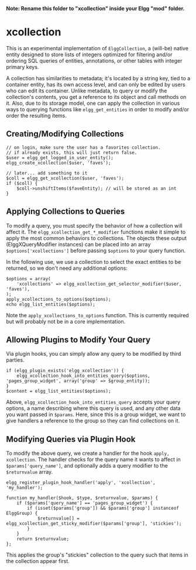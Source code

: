 **Note: Rename this folder to "xcollection" inside your Elgg "mod" folder.**

# xcollection

This is an experimental implementation of `ElggCollection`, a (will-be) native entity designed to store lists of integers optimized for filtering and/or ordering SQL queries of entities, annotations, or other tables with integer primary keys.

A collection has similarities to metadata; it's located by a string key, tied to a container entity, has its own access level, and can only be edited by users who can edit its container. Unlike metadata, to query or modify the collection's contents, you get a reference to its object and call methods on it. Also, due to its storage model, one can apply the collection in various ways to querying functions like `elgg_get_entities` in order to modify and/or order the resulting items.

## Creating/Modifying Collections

    // on login, make sure the user has a favorites collection.
    // if already exists, this will just return false.
    $user = elgg_get_logged_in_user_entity();
    elgg_create_xcollection($user, 'faves');

    // later... add something to it
    $coll = elgg_get_xcollection($user, 'faves');
    if ($coll) {
        $coll->unshiftItems($faveEntity); // will be stored as an int
    }

## Applying Collections to Queries

To modify a query, you must specify the behavior of how a collection will affect it. The `elgg_xcollection_get_*_modifier` functions make it simple to apply the most common behaviors to collections. The objects these output (ElggXQueryModifier instances) can be placed into an array `$options['xcollections']` before passing `$options` to your query function.

In the following use, we use a collection to select the exact entities to be returned, so we don't need any additional options:

    $options = array(
        'xcollections' => elgg_xcollection_get_selector_modifier($user, 'faves'),
    );
    apply_xcollections_to_options($options);
    echo elgg_list_entities($options);

Note the `apply_xcollections_to_options` function. This is currently required but will probably not be in a core implementation.

## Allowing Plugins to Modify Your Query

Via plugin hooks, you can simply allow any query to be modified by third parties.

    if (elgg_plugin_exists('elgg_xcollection')) {
        elgg_xcollection_hook_into_entities_query($options, 'pages_group_widget', array('group' => $group_entity));
    }
    $content = elgg_list_entities($options);

Above, `elgg_xcollection_hook_into_entities_query` accepts your query options, a name describing where this query is used, and any other data you want passed in `$params`. Here, since this is a group widget, we want to give handlers a reference to the group so they can find collections on it.

## Modifying Queries via Plugin Hook

To modify the above query, we create a handler for the hook `apply, xcollection`. The handler checks for the query name it wants to affect in `$params['query_name']`, and optionally adds a query modifier to the `$returnvalue` array.

    elgg_register_plugin_hook_handler('apply', 'xcollection', 'my_handler');
    
    function my_handler($hook, $type, $returnvalue, $params) {
        if ($params['query_name'] == 'pages_group_widget') {
            if (isset($params['group']) && $params['group'] instanceof ElggGroup) {
                $returnvalue[] = elgg_xcollection_get_sticky_modifier($params['group'], 'stickies');
            }
        }
        return $returnvalue;
    };

This applies the group's "stickies" collection to the query such that items in the collection appear first.